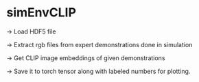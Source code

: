 # simEnvCLIP
-> Load HDF5 file

-> Extract rgb files from expert demonstrations done in simulation 

-> Get CLIP image embeddings of given demonstrations

-> Save it to torch tensor along with labeled numbers for plotting.
